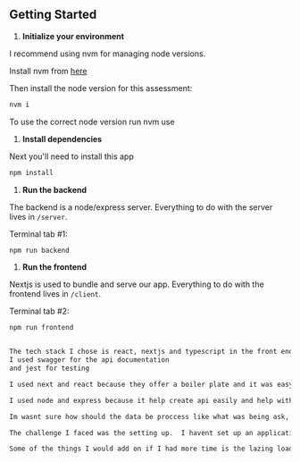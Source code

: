 
## Getting Started

1. **Initialize your environment**

I recommend using nvm for managing node versions.

Install nvm from [here](https://github.com/creationix/nvm)

Then install the node version for this assessment:

```sh
nvm i
```
To use the correct node version run
nvm use

1. **Install dependencies**

Next you'll need to install this app

```sh
npm install
```

1. **Run the backend**

The backend is a node/express server. Everything to do with the server lives in `/server`.

Terminal tab #1:

```sh
npm run backend
```

1. **Run the frontend**

Nextjs is used to bundle and serve our app. Everything to do with the frontend lives in `/client`.

Terminal tab #2:

```sh
npm run frontend


The tech stack I chose is react, nextjs and typescript in the front end with mui for design. I used node/express and typescript for the backend
I used swagger for the api documentation
and jest for testing

I used next and react because they offer a boiler plate and it was easy to set up.  Also next offered alot of powerful build in feature such as ssr and easily deployment on vercel

I used node and express because it help create api easily and help with development time

Im wasnt sure how should the data be proccess like what was being ask, so i simplified the data in the backend,  I removed some nexting of the object and sort the data by priority desc.

The challenge I faced was the setting up.  I havent set up an application from stratch for a long time and creating the jest config, tsconfig, eslint etc too longer than expected and prob alot of the thing there might not be needed.

Some of the things I would add on if I had more time is the lazing loading. Instead of pagination I would implement lazy loading that would load as  you scroll down. Another one is sorting, I would give user the option to sort by date, name, etc.  And the comment section, I would like the style it more like making it a dropdown when click or show the most popular one and rest behind a show more flag.
